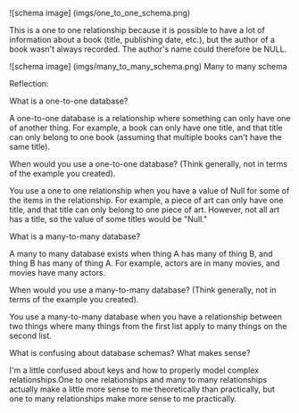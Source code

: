 

![schema image]
(imgs/one_to_one_schema.png)

This is a one to one relationship because it is possible to have a lot of information about a book (title, publishing date, etc.), but the author of a book wasn't always recorded. The author's name could therefore be NULL.

![schema image]
(imgs/many_to_many_schema.png)
Many to many schema

Reflection:

What is a one-to-one database?

A one-to-one database is a relationship where something can only have one of another thing. For example, a book can only have one title, and that title can only belong to one book (assuming that multiple books can't have the same title).

When would you use a one-to-one database? (Think generally, not in terms of the example you created).

You use a one to one relationship when you have a value of Null for some of the items in the relationship. For example, a piece of art can only have one title, and that title can only belong to one piece of art. However, not all art has a title, so the value of some titles would be "Null."

What is a many-to-many database?

A many to many database exists when thing A has many of thing B, and thing B has many of thing A. For example, actors are in many movies, and movies have many actors.

When would you use a many-to-many database? (Think generally, not in terms of the example you created).

You use a many-to-many database when you have a relationship between two things where many things from the first list apply to many things on the second list.

What is confusing about database schemas? What makes sense?

I'm a little confused about keys and how to properly model complex relationships.One to one relationships and many to many relationships actually make a little more sense to me theoretically than practically, but one to many relationships make more sense to me practically.
